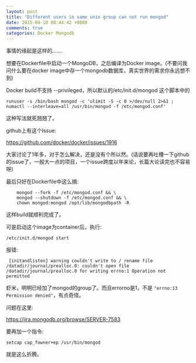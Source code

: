```yaml
---
layout: post
title: "Different users in same unix group can not run mongod"
date: 2015-04-10 08:44:42 +0800
comments: true
categories: Docker Mongodb
---
```


事情的缘起是这样的.......

想要在Dockerfile中启动一个MongoDB，之后编译为Docker image。(不要问我问什么要在docker image中存一个mongodb数据库，真实世界的需求你永远想不到)

Docker build不支持 --privileged，所以默认的/etc/init.d/mongod  这个脚本中的

```
runuser -s /bin/bash mongod -c 'ulimit -S -c 0 >/dev/null 2>&1 ; numactl --interleave=all /usr/bin/mongod -f /etc/mongod.conf'
```

这种写法就死翘翘了。

github上有这个Issue:

https://github.com/docker/docker/issues/1916

大家讨论了1年多，对于怎么解决，还是没有个所以然。(话说要再吐槽一下github的issue了，一般大一点的项目，一个issue跨度以年来论，长篇大论读完也不容易呀)

最后只好在Dockerfile中这么搞:

```
    mongod --fork -f /etc/mongod.conf && \
    mongod --shutdown -f /etc/mongod.conf && \
    chown mongod:mongod /opt/lib/mongodbpath -R

```

这样build就顺利完成了。

可是启动这个image为container后，执行:

```
/etc/init.d/mongod start
```

报错:

```
 [initandlisten] warning couldn't write to / rename file /datadir/journal/prealloc.0: couldn't open file /datadir/journal/prealloc.0 for writing errno:1 Operation not permitted
```

虾米，明明已经加了mongod的group了。而且errorno是1，不是 `"errno:13 Permission denied"`，有点奇怪。

问题在这里:

https://jira.mongodb.org/browse/SERVER-7583


要再加一个指令:

```
setcap cap_fowner+ep /usr/bin/mongod
```


就是这么折腾。
